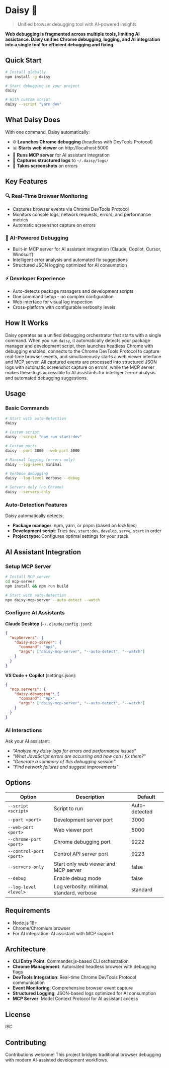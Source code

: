 # Daisy 🌼

> Unified browser debugging tool with AI-powered insights

**Web debugging is fragmented across multiple tools, limiting AI assistance. Daisy unifies Chrome debugging, logging, and AI integration into a single tool for efficient debugging and fixing.**

## Quick Start

```bash
# Install globally
npm install -g daisy

# Start debugging in your project
daisy

# With custom script
daisy --script "yarn dev"
```

## What Daisy Does

With one command, Daisy automatically:
- 🌐 **Launches Chrome debugging** (headless with DevTools Protocol)
- 📊 **Starts web viewer** on http://localhost:5000
- 🤖 **Runs MCP server** for AI assistant integration
- 📝 **Captures structured logs** to `~/.daisy/logs/`
- 📸 **Takes screenshots** on errors

## Key Features

### 🔍 Real-Time Browser Monitoring
- Captures browser events via Chrome DevTools Protocol
- Monitors console logs, network requests, errors, and performance metrics
- Automatic screenshot capture on errors

### 🤖 AI-Powered Debugging
- Built-in MCP server for AI assistant integration (Claude, Copilot, Cursor, Windsurf)
- Intelligent error analysis and automated fix suggestions
- Structured JSON logging optimized for AI consumption

### ⚡ Developer Experience
- Auto-detects package managers and development scripts
- One command setup - no complex configuration
- Web interface for visual log inspection
- Cross-platform with configurable verbosity levels

## How It Works

Daisy operates as a unified debugging orchestrator that starts with a single command. When you run `daisy`, it automatically detects your package manager and development script, then launches headless Chrome with debugging enabled, connects to the Chrome DevTools Protocol to capture real-time browser events, and simultaneously starts a web viewer interface and MCP server. All captured events are processed into structured JSON logs with automatic screenshot capture on errors, while the MCP server makes these logs accessible to AI assistants for intelligent error analysis and automated debugging suggestions.

## Usage

### Basic Commands

```bash
# Start with auto-detection
daisy

# Custom script
daisy --script "npm run start:dev"

# Custom ports
daisy --port 3000 --web-port 5000

# Minimal logging (errors only)
daisy --log-level minimal

# Verbose debugging
daisy --log-level verbose --debug

# Servers only (no Chrome)
daisy --servers-only
```

### Auto-Detection Features

Daisy automatically detects:
- **Package manager**: npm, yarn, or pnpm (based on lockfiles)
- **Development script**: Tries `dev`, `start:dev`, `develop`, `serve`, `start` in order
- **Project type**: Configures optimal settings for your stack

## AI Assistant Integration

### Setup MCP Server

```bash
# Install MCP server
cd mcp-server
npm install && npm run build

# Start with auto-detection
npx daisy-mcp-server --auto-detect --watch
```

### Configure AI Assistants

**Claude Desktop** (`~/.claude/config.json`):
```json
{
  "mcpServers": {
    "daisy-mcp-server": {
      "command": "npx",
      "args": ["daisy-mcp-server", "--auto-detect", "--watch"]
    }
  }
}
```

**VS Code + Copilot** (settings.json):
```json
{
  "mcp.servers": {
    "daisy-debugging": {
      "command": "npx", 
      "args": ["daisy-mcp-server", "--auto-detect", "--watch"]
    }
  }
}
```

### AI Interactions

Ask your AI assistant:
- *"Analyze my daisy logs for errors and performance issues"*
- *"What JavaScript errors are occurring and how can I fix them?"*
- *"Generate a summary of this debugging session"*
- *"Find network failures and suggest improvements"*

## Options

| Option | Description | Default |
|--------|-------------|---------|
| `--script <script>` | Script to run | Auto-detected |
| `--port <port>` | Development server port | 3000 |
| `--web-port <port>` | Web viewer port | 5000 |
| `--chrome-port <port>` | Chrome debugging port | 9222 |
| `--control-port <port>` | Control API server port | 9223 |
| `--servers-only` | Start only web viewer and MCP server | false |
| `--debug` | Enable debug mode | false |
| `--log-level <level>` | Log verbosity: minimal, standard, verbose | standard |

## Requirements

- Node.js 18+
- Chrome/Chromium browser
- For AI integration: AI assistant with MCP support

## Architecture

- **CLI Entry Point**: Commander.js-based CLI orchestration
- **Chrome Management**: Automated headless browser with debugging flags
- **DevTools Integration**: Real-time Chrome DevTools Protocol communication
- **Event Monitoring**: Comprehensive browser event capture
- **Structured Logging**: JSON-based logs optimized for AI consumption
- **MCP Server**: Model Context Protocol for AI assistant access

## License

ISC

## Contributing

Contributions welcome! This project bridges traditional browser debugging with modern AI-assisted development workflows.
